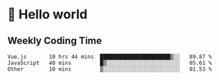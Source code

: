 # 🍻 Hello world

## Weekly Coding Time
<!--START_SECTION:waka-->

```text
Vue.js       10 hrs 44 mins  ██████████████████████▒░░   89.87 %
JavaScript   40 mins         █▒░░░░░░░░░░░░░░░░░░░░░░░   05.61 %
Other        10 mins         ▒░░░░░░░░░░░░░░░░░░░░░░░░   01.53 %
```

<!--END_SECTION:waka-->
